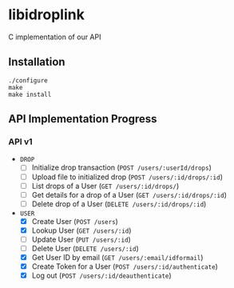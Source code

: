# libidroplink
C implementation of our API

## Installation
```
./configure
make
make install
```

## API Implementation Progress
### API v1
* `DROP`
    - [ ] Initialize drop transaction (`POST /users/:userId/drops`)
    - [ ] Upload file to initialized drop (`POST /users/:id/drops/:id`)
    - [ ] List drops of a User (`GET /users/:id/drops/`)
    - [ ] Get details for a drop of a User (`GET /users/:id/drops/:id`)
    - [ ] Delete drop of a User (`DELETE /users/:id/drops/:id`)

* `USER`
    - [x] Create User (`POST /users`)
    - [x] Lookup User (`GET /users/:id`)
    - [ ] Update User (`PUT /users/:id`)
    - [ ] Delete User (`DELETE /users/:id`)
    - [x] Get User ID by email (`GET /users/:email/idformail`)
    - [x] Create Token for a User (`POST /users/:id/authenticate`)
    - [x] Log out (`POST /users/:id/deauthenticate`)
